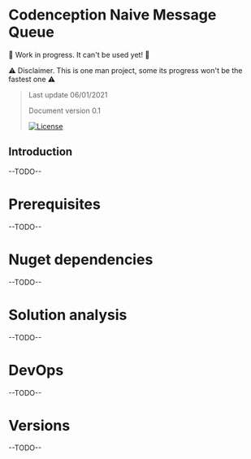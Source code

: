 # Codenception Naive Message Queue

🚧 Work in progress. It can't be used yet! 🚧

⚠️ Disclaimer. This is one man project, some its progress won't be the fastest one ⚠️


> Last update 06/01/2021
> 
> Document version 0.1
>
> [![License](https://img.shields.io/badge/License-Apache%202.0-blue.svg)](https://opensource.org/licenses/Apache-2.0)

## Introduction

--TODO--

# Prerequisites

--TODO--

# Nuget dependencies

--TODO--

# Solution analysis

--TODO--

# DevOps

--TODO--

# Versions

--TODO--
